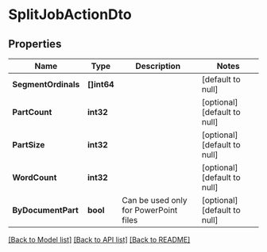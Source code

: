 # SplitJobActionDto

## Properties
Name | Type | Description | Notes
------------ | ------------- | ------------- | -------------
**SegmentOrdinals** | **[]int64** |  | [default to null]
**PartCount** | **int32** |  | [optional] [default to null]
**PartSize** | **int32** |  | [optional] [default to null]
**WordCount** | **int32** |  | [optional] [default to null]
**ByDocumentPart** | **bool** | Can be used only for PowerPoint files | [optional] [default to null]

[[Back to Model list]](../README.md#documentation-for-models) [[Back to API list]](../README.md#documentation-for-api-endpoints) [[Back to README]](../README.md)


